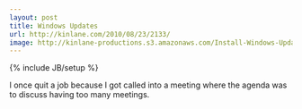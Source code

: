 ```yaml
---
layout: post
title: Windows Updates
url: http://kinlane.com/2010/08/23/2133/
image: http://kinlane-productions.s3.amazonaws.com/Install-Windows-Updates.PNG
---
```

{% include JB/setup %}
I once quit a job because I got called into a meeting where the agenda was to discuss having too many meetings.
